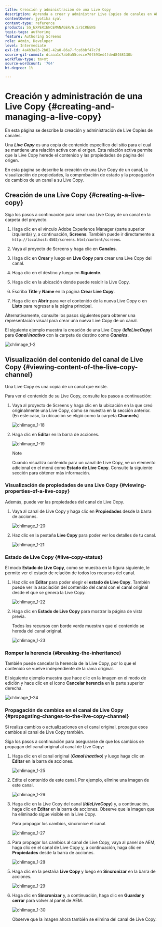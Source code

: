```yaml
---
title: Creación y administración de una Live Copy
description: Aprenda a crear y administrar Live Copies de canales en AEM Screens.
contentOwner: jyotika syal
content-type: reference
products: SG_EXPERIENCEMANAGER/6.5/SCREENS
topic-tags: authoring
feature: Authoring Screens
role: Admin, Developer
level: Intermediate
exl-id: 4a4b3a83-2b02-42a0-86a7-fce6bbf47c7d
source-git-commit: dcaaa1c7ab0a55cecce70f593ed4fded8468130b
workflow-type: tm+mt
source-wordcount: '704'
ht-degree: 1%

---
```


# Creación y administración de una Live Copy {#creating-and-managing-a-live-copy}

En esta página se describe la creación y administración de Live Copies de canales.

Una ***Live Copy*** es una copia de contenido específico del sitio para el cual se mantiene una relación activa con el origen. Esta relación activa permite que la Live Copy herede el contenido y las propiedades de página del origen.

En esta página se describe la creación de una Live Copy de un canal, la visualización de propiedades, la comprobación de estado y la propagación de cambios de un canal a su Live Copy.


## Creación de una Live Copy {#creating-a-live-copy}

Siga los pasos a continuación para crear una Live Copy de un canal en la carpeta del proyecto.

1. Haga clic en el vínculo Adobe Experience Manager (parte superior izquierda) y, a continuación, **Screens**. También puede ir directamente a: `http://localhost:4502/screens.html/content/screens`.

1. Vaya al proyecto de Screens y haga clic en **Canales**.
1. Haga clic en **Crear** y luego en **Live Copy** para crear una Live Copy del canal.
1. Haga clic en el destino y luego en **Siguiente**.
1. Haga clic en la ubicación donde puede residir la Live Copy.
1. Escriba **Title** y **Name** en la página **Crear Live Copy**.

1. Haga clic en **Abrir** para ver el contenido de la nueva Live Copy o en **Listo** para regresar a la página principal.

Alternativamente, consulte los pasos siguientes para obtener una representación visual para crear una nueva Live Copy de un canal.

El siguiente ejemplo muestra la creación de una Live Copy (***IdleLiveCopy***) para ***Canal inactivo*** con la carpeta de destino como ***Canales***.

![chlimage_1-2](assets/chlimage_1-2.gif)

## Visualización del contenido del canal de Live Copy {#viewing-content-of-the-live-copy-channel}

Una Live Copy es una copia de un canal que existe.

Para ver el contenido de su Live Copy, consulte los pasos a continuación:

1. Vaya al proyecto de Screens y haga clic en la ubicación en la que creó originalmente una Live Copy, como se muestra en la sección anterior. (En este caso, la ubicación se eligió como la carpeta **Channels**)

   ![chlimage_1-18](assets/chlimage_1-18.png)

1. Haga clic en **Editar** en la barra de acciones.

   ![chlimage_1-19](assets/chlimage_1-19.png)

   >[!NOTE]
   >
   >Cuando visualiza contenido para un canal de Live Copy, ve un elemento adicional en el menú como **Estado de Live Copy**. Consulte la siguiente sección para obtener más información.

### Visualización de propiedades de una Live Copy {#viewing-properties-of-a-live-copy}

Además, puede ver las propiedades del canal de Live Copy.

1. Vaya al canal de Live Copy y haga clic en **Propiedades** desde la barra de acciones.

   ![chlimage_1-20](assets/chlimage_1-20.png)

1. Haz clic en la pestaña **Live Copy** para poder ver los detalles de tu canal.

   ![chlimage_1-21](assets/chlimage_1-21.png)

### Estado de Live Copy   {#live-copy-status}

El modo **Estado de Live Copy**, como se muestra en la figura siguiente, le permite ver el estado de relación de todos los recursos del canal.

1. Haz clic en **Editar** para poder elegir el **estado de Live Copy**. También puede ver la asociación del contenido del canal con el canal original desde el que se genera la Live Copy.

   ![chlimage_1-22](assets/chlimage_1-22.png)

1. Haga clic en **Estado de Live Copy** para mostrar la página de vista previa.

   Todos los recursos con borde verde muestran que el contenido se hereda del canal original.

   ![chlimage_1-23](assets/chlimage_1-23.png)

### Romper la herencia {#breaking-the-inheritance}

También puede cancelar la herencia de la Live Copy, por lo que el contenido se vuelve independiente de la rama original.

El siguiente ejemplo muestra que hace clic en la imagen en el modo de edición y hace clic en el icono **Cancelar herencia** en la parte superior derecha.

![chlimage_1-24](assets/chlimage_1-24.png)

### Propagación de cambios en el canal de Live Copy {#propagating-changes-to-the-live-copy-channel}

Si realiza cambios o actualizaciones en el canal original, propague esos cambios al canal de Live Copy también.

Siga los pasos a continuación para asegurarse de que los cambios se propagan del canal original al canal de Live Copy:

1. Haga clic en el canal original (***Canal inactivo***) y luego haga clic en **Editar** en la barra de acciones.

   ![chlimage_1-25](assets/chlimage_1-25.png)

1. Edite el contenido de este canal. Por ejemplo, elimine una imagen de este canal.

   ![chlimage_1-26](assets/chlimage_1-26.png)

1. Haga clic en la Live Copy del canal (***IdleLiveCopy***) y, a continuación, haga clic en **Editar** en la barra de acciones. Observe que la imagen que ha eliminado sigue visible en la Live Copy.

   Para propagar los cambios, sincronice el canal.

   ![chlimage_1-27](assets/chlimage_1-27.png)

1. Para propagar los cambios al canal de Live Copy, vaya al panel de AEM, haga clic en el canal de Live Copy y, a continuación, haga clic en **Propiedades** desde la barra de acciones.

   ![chlimage_1-28](assets/chlimage_1-28.png)

1. Haga clic en la pestaña **Live Copy** y luego en **Sincronizar** en la barra de acciones.

   ![chlimage_1-29](assets/chlimage_1-29.png)

1. Haga clic en **Sincronizar** y, a continuación, haga clic en **Guardar y cerrar** para volver al panel de AEM.

   ![chlimage_1-30](assets/chlimage_1-30.png)

   Observe que la imagen ahora también se elimina del canal de Live Copy.
